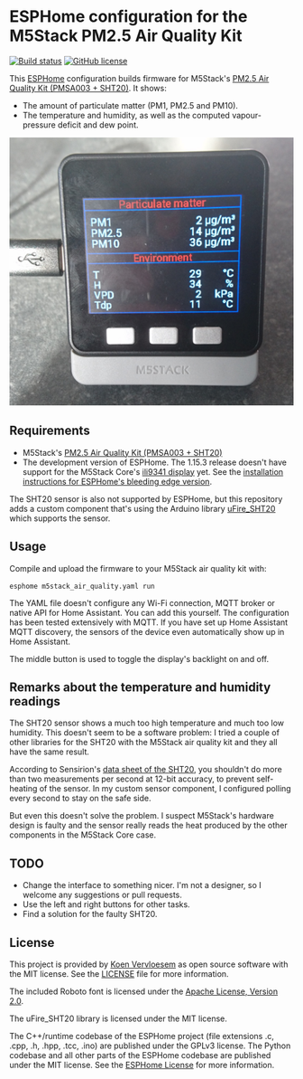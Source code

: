 # ESPHome configuration for the M5Stack PM2.5 Air Quality Kit

[![Build status](https://github.com/koenvervloesem/M5Stack-Air-Quality-ESPHome/workflows/Build/badge.svg)](https://github.com/koenvervloesem/M5Stack-Air-Quality-ESPHome/actions)
[![GitHub license](https://img.shields.io/github/license/koenvervloesem/M5Stack-Air-Quality-ESPHome.svg)](https://github.com/koenvervloesem/M5Stack-Air-Quality-ESPHome/blob/main/LICENSE)

This [ESPHome](https://esphome.io) configuration builds firmware for M5Stack's [PM2.5 Air Quality Kit (PMSA003 + SHT20)](https://m5stack.com/products/pm-2-5-sensor-usb-power-sht20). It shows:

* The amount of particulate matter (PM1, PM2.5 and PM10).
* The temperature and humidity, as well as the computed vapour-pressure deficit and dew point.

![ESPHome configuration for the M5Stack air quality kit](https://github.com/koenvervloesem/M5Stack-Air-Quality-ESPHome/raw/main/m5stack-air-quality-kit-esphome.jpg)

## Requirements

* M5Stack's [PM2.5 Air Quality Kit (PMSA003 + SHT20)](https://m5stack.com/products/pm-2-5-sensor-usb-power-sht20)
* The development version of ESPHome. The 1.15.3 release doesn't have support for the M5Stack Core's [ili9341 display](https://github.com/esphome/esphome/pull/1233) yet. See the [installation instructions for ESPHome's bleeding edge version](https://esphome.io/guides/faq.html#how-do-i-use-the-latest-bleeding-edge-version).

The SHT20 sensor is also not supported by ESPHome, but this repository adds a custom component that's using the Arduino library [uFire_SHT20](https://github.com/u-fire/uFire_SHT20) which supports the sensor.

## Usage

Compile and upload the firmware to your M5Stack air quality kit with:

```shell
esphome m5stack_air_quality.yaml run
```

The YAML file doesn't configure any Wi-Fi connection, MQTT broker or native API for Home Assistant. You can add this yourself. The configuration has been tested extensively with MQTT. If you have set up Home Assistant MQTT discovery, the sensors of the device even automatically show up in Home Assistant.

The middle button is used to toggle the display's backlight on and off.

## Remarks about the temperature and humidity readings

The SHT20 sensor shows a much too high temperature and much too low humidity. This doesn't seem to be a software problem: I tried a couple of other libraries for the SHT20 with the M5Stack air quality kit and they all have the same result.

According to Sensirion's [data sheet of the SHT20](https://www.sensirion.com/SHT20), you shouldn't do more than two measurements per second at 12-bit accuracy, to prevent self-heating of the sensor. In my custom sensor component, I configured polling every second to stay on the safe side.

But even this doesn't solve the problem. I suspect M5Stack's hardware design is faulty and the sensor really reads the heat produced by the other components in the M5Stack Core case.

## TODO

* Change the interface to something nicer. I'm not a designer, so I welcome any suggestions or pull requests.
* Use the left and right buttons for other tasks.
* Find a solution for the faulty SHT20.

## License

This project is provided by [Koen Vervloesem](mailto:koen@vervloesem.eu) as open source software with the MIT license. See the [LICENSE](LICENSE) file for more information.

The included Roboto font is licensed under the [Apache License, Version 2.0](https://fonts.google.com/specimen/Roboto#license).

The uFire_SHT20 library is licensed under the MIT license.

The C++/runtime codebase of the ESPHome project (file extensions .c, .cpp, .h, .hpp, .tcc, .ino) are published under the GPLv3 license. The Python codebase and all other parts of the ESPHome codebase are published under the MIT license. See the [ESPHome License](https://github.com/esphome/esphome/blob/dev/LICENSE) for more information.
